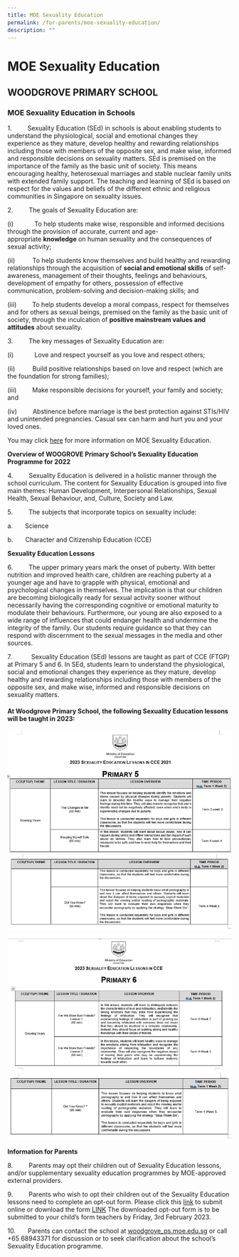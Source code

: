 ```yaml
---
title: MOE Sexuality Education
permalink: /for-parents/moe-sexuality-education/
description: ""
---
```

# **MOE Sexuality Education**

## **WOODGROVE PRIMARY SCHOOL**

### MOE Sexuality Education in Schools


1.&nbsp;&nbsp;&nbsp;&nbsp;&nbsp;&nbsp;&nbsp;&nbsp;&nbsp;Sexuality Education (SEd) in schools is about enabling students to understand the physiological, social and emotional changes they experience as they mature, develop healthy and rewarding relationships including those with members of the opposite sex, and make wise, informed and responsible decisions on sexuality matters. SEd is premised on the importance of the family as the basic unit of society. This means encouraging healthy, heterosexual marriages and stable nuclear family units with extended family support. The teaching and learning of SEd is based on respect for the values and beliefs of the different ethnic and religious communities in Singapore on sexuality issues.

2.&nbsp;&nbsp;&nbsp;&nbsp;&nbsp;&nbsp;&nbsp;&nbsp; The goals of Sexuality Education are:

(i)&nbsp;&nbsp;&nbsp;&nbsp;&nbsp;&nbsp;&nbsp;&nbsp;&nbsp;&nbsp;&nbsp;&nbsp;To help students make wise, responsible and informed decisions through the provision of accurate, current and age-appropriate&nbsp;**knowledge**&nbsp;on human sexuality and the consequences of sexual activity;

(ii)&nbsp;&nbsp;&nbsp;&nbsp;&nbsp;&nbsp;&nbsp;&nbsp;&nbsp;&nbsp;To help students know themselves and build healthy and rewarding relationships through the acquisition of&nbsp;**social and emotional skills**&nbsp;of self-awareness, management of their thoughts, feelings and behaviours, development of empathy for others, possession of effective communication, problem-solving and decision-making skills; and

(iii)&nbsp;&nbsp;&nbsp;&nbsp;&nbsp;&nbsp;&nbsp;&nbsp;&nbsp;To help students develop a moral compass, respect for themselves and for others as sexual beings, premised on the family as the basic unit of society, through the inculcation of&nbsp;**positive mainstream values and attitudes**&nbsp;about sexuality.

3.&nbsp;&nbsp;&nbsp;&nbsp;&nbsp;&nbsp;&nbsp;&nbsp; The key messages of Sexuality Education are:

(i)&nbsp;&nbsp;&nbsp;&nbsp;&nbsp;&nbsp;&nbsp;&nbsp;&nbsp;&nbsp;&nbsp;&nbsp;Love and respect yourself as you love and respect others;

(ii)&nbsp;&nbsp;&nbsp;&nbsp;&nbsp;&nbsp;&nbsp;&nbsp;&nbsp;&nbsp;Build positive relationships based on love and respect (which are the foundation for strong families);

(iii)&nbsp;&nbsp;&nbsp;&nbsp;&nbsp;&nbsp;&nbsp;&nbsp;&nbsp;Make responsible decisions for yourself, your family and society; and

(iv)&nbsp;&nbsp;&nbsp;&nbsp;&nbsp;&nbsp;&nbsp;&nbsp;&nbsp;Abstinence before marriage is the best protection against STIs/HIV and unintended pregnancies. Casual sex can harm and hurt you and your loved ones.

You may click&nbsp;[here](https://www.moe.gov.sg/programmes/sexuality-education)&nbsp;for more information on MOE Sexuality Education.&nbsp;
 

**Overview of WOOGROVE&nbsp;Primary&nbsp;School’s&nbsp;Sexuality Education Programme for 2022**

4.&nbsp;&nbsp;&nbsp;&nbsp;&nbsp;&nbsp;&nbsp;&nbsp; Sexuality Education is delivered in a holistic manner through the school curriculum.&nbsp;The content for Sexuality Education is grouped into five main themes: Human Development, Interpersonal Relationships, Sexual Health, Sexual Behaviour, and, Culture, Society and Law. 

5.&nbsp;&nbsp;&nbsp;&nbsp;&nbsp;&nbsp;&nbsp;&nbsp; The subjects that incorporate topics on sexuality include:

a.&nbsp;&nbsp;&nbsp;&nbsp;&nbsp;&nbsp;&nbsp;Science

b.&nbsp;&nbsp;&nbsp;&nbsp;&nbsp;&nbsp;&nbsp;Character and Citizenship Education (CCE)

  

**Sexuality Education Lessons**

6.&nbsp;&nbsp;&nbsp;&nbsp;&nbsp;&nbsp;&nbsp;&nbsp;         <!-- /\* Font Definitions \*/ @font-face {font-family:SimSun; panose-1:2 1 6 0 3 1 1 1 1 1; mso-font-alt:宋体; mso-font-charset:134; mso-generic-font-family:auto; mso-font-pitch:variable; mso-font-signature:3 680460288 22 0 262145 0;} @font-face {font-family:"Cambria Math"; panose-1:2 4 5 3 5 4 6 3 2 4; mso-font-charset:0; mso-generic-font-family:roman; mso-font-pitch:variable; mso-font-signature:3 0 0 0 1 0;} @font-face {font-family:"\\@SimSun"; panose-1:2 1 6 0 3 1 1 1 1 1; mso-font-charset:134; mso-generic-font-family:auto; mso-font-pitch:variable; mso-font-signature:3 680460288 22 0 262145 0;} /\* Style Definitions \*/ p.MsoNormal, li.MsoNormal, div.MsoNormal {mso-style-unhide:no; mso-style-qformat:yes; mso-style-parent:""; margin:0cm; mso-pagination:widow-orphan; font-size:12.0pt; font-family:"Times New Roman",serif; mso-fareast-font-family:SimSun; mso-ansi-language:EN-GB; mso-bidi-language:AR-SA;} .MsoChpDefault {mso-style-type:export-only; mso-default-props:yes; font-size:10.0pt; mso-ansi-font-size:10.0pt; mso-bidi-font-size:10.0pt; mso-fareast-font-family:SimSun; mso-ansi-language:EN-SG; mso-fareast-language:EN-SG; mso-bidi-language:AR-SA;} @page WordSection1 {size:612.0pt 792.0pt; margin:72.0pt 72.0pt 72.0pt 72.0pt; mso-header-margin:36.0pt; mso-footer-margin:36.0pt; mso-paper-source:0;} div.WordSection1 {page:WordSection1;} --> The upper primary years mark the onset of puberty. With better nutrition and improved health care, children are reaching puberty at a younger age and have to grapple with physical, emotional and psychological changes in themselves. The implication is that our children are becoming biologically ready for sexual activity sooner without necessarily having the corresponding cognitive or emotional maturity to modulate their behaviours. Furthermore, our young are also exposed to a wide range of influences that could endanger health and undermine the integrity of the family. Our students require guidance so that they can respond with discernment to the sexual messages in the media and other sources.

7.&nbsp;&nbsp;&nbsp;&nbsp;&nbsp;&nbsp;&nbsp;&nbsp; &nbsp;         <!-- /\* Font Definitions \*/ @font-face {font-family:SimSun; panose-1:2 1 6 0 3 1 1 1 1 1; mso-font-alt:宋体; mso-font-charset:134; mso-generic-font-family:auto; mso-font-pitch:variable; mso-font-signature:3 680460288 22 0 262145 0;} @font-face {font-family:"Cambria Math"; panose-1:2 4 5 3 5 4 6 3 2 4; mso-font-charset:0; mso-generic-font-family:roman; mso-font-pitch:variable; mso-font-signature:3 0 0 0 1 0;} @font-face {font-family:"\\@SimSun"; panose-1:2 1 6 0 3 1 1 1 1 1; mso-font-charset:134; mso-generic-font-family:auto; mso-font-pitch:variable; mso-font-signature:3 680460288 22 0 262145 0;} /\* Style Definitions \*/ p.MsoNormal, li.MsoNormal, div.MsoNormal {mso-style-unhide:no; mso-style-qformat:yes; mso-style-parent:""; margin:0cm; mso-pagination:widow-orphan; font-size:12.0pt; font-family:"Times New Roman",serif; mso-fareast-font-family:SimSun; mso-ansi-language:EN-GB; mso-bidi-language:AR-SA;} .MsoChpDefault {mso-style-type:export-only; mso-default-props:yes; font-size:10.0pt; mso-ansi-font-size:10.0pt; mso-bidi-font-size:10.0pt; mso-fareast-font-family:SimSun; mso-ansi-language:EN-SG; mso-fareast-language:EN-SG; mso-bidi-language:AR-SA;} @page WordSection1 {size:612.0pt 792.0pt; margin:72.0pt 72.0pt 72.0pt 72.0pt; mso-header-margin:36.0pt; mso-footer-margin:36.0pt; mso-paper-source:0;} div.WordSection1 {page:WordSection1;} -->
Sexuality Education (SEd) lessons are taught as part of CCE (FTGP) at Primary 5 and 6. In SEd, students learn to understand the physiological, social and emotional changes they experience as they mature, develop healthy and rewarding relationships including those with members of the opposite sex, and make wise, informed and responsible decisions on sexuality matters.

#### **At Woodgrove Primary School, the following Sexuality Education lessons will be taught in&nbsp;2023:**

![](/images/P5%20.jpg)
![](/images/P5a.jpg)

![](/images/P6.jpg)
![](/images/P6a.jpg)


**Information for Parents**

8.&nbsp;&nbsp;&nbsp;&nbsp;&nbsp;&nbsp;&nbsp;&nbsp; Parents may opt their children out of Sexuality Education lessons, and/or supplementary sexuality education programmes by MOE-approved external providers.

9.&nbsp;&nbsp;&nbsp;&nbsp;&nbsp;&nbsp;&nbsp;&nbsp;    Parents who wish to opt their children out of the Sexuality Education lessons need to complete an opt-out form. Please click this [link](https://staging.form.gov.sg/63bfa78f056cb9001225a543) to submit online or download the form [LINK](https://tinyurl.com/WGPS2023GYform) The downloaded opt-out form is to be submitted to your child’s form teachers by Friday, 3rd February 2023.

10.&nbsp;&nbsp;&nbsp;&nbsp;&nbsp;&nbsp;        Parents can contact the school at [woodgrove\_ps.moe.edu.sg](https://woodgrovepri.moe.edu.sg/school-information/school-information-and-map)   or call +65 68943371 for discussion or to seek clarification about the school’s Sexuality Education programme.